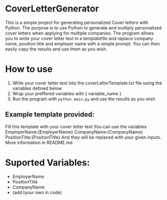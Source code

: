 # CoverLetterGenerator
This is a simple project for generating personalized Cover letters with Python. 
The purpose is to use Python to generate and multiply personalized cover letters when applying for multiple companies. The program allows you to write your cover letter text in a templatefile and replace company name, position title and employer name with a simple prompt. You can then easily copy the results and use them as you wish. 

# How to use
1. Write your cover letter text into the coverLetterTemplate.txt file using the variables defined below
2. Wrap your preffered variables with { variable_name }
3. Run the program with `python main.py` and use the results as you wish

## Example template provided:
Fill this template with your cover letter text
You can use the variables
EmployerName:{EmployerName} 
CompanyName:{CompanyName}
PositionTitle:{PositionTitle}
And they will be replaced with your given inputs.
More information in README.md

# Suported Variables:
- EmployerName
- PositionTitle
- CompanyName
- (add tyour own in code)
